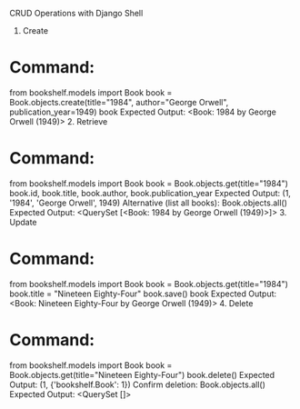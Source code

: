 CRUD Operations with Django Shell
1. Create
# Command:
from bookshelf.models import Book
book = Book.objects.create(title="1984", author="George Orwell", publication_year=1949)
book
Expected Output: <Book: 1984 by George Orwell (1949)>
2. Retrieve
# Command:
from bookshelf.models import Book
book = Book.objects.get(title="1984")
book.id, book.title, book.author, book.publication_year
Expected Output: (1, '1984', 'George Orwell', 1949)
Alternative (list all books):
Book.objects.all()
Expected Output: <QuerySet [<Book: 1984 by George Orwell (1949)>]>
3. Update
# Command:
from bookshelf.models import Book
book = Book.objects.get(title="1984")
book.title = "Nineteen Eighty-Four"
book.save()
book
Expected Output: <Book: Nineteen Eighty-Four by George Orwell (1949)>
4. Delete
# Command:
from bookshelf.models import Book
book = Book.objects.get(title="Nineteen Eighty-Four")
book.delete()
Expected Output: (1, {'bookshelf.Book': 1})
Confirm deletion: Book.objects.all()
Expected Output: <QuerySet []>